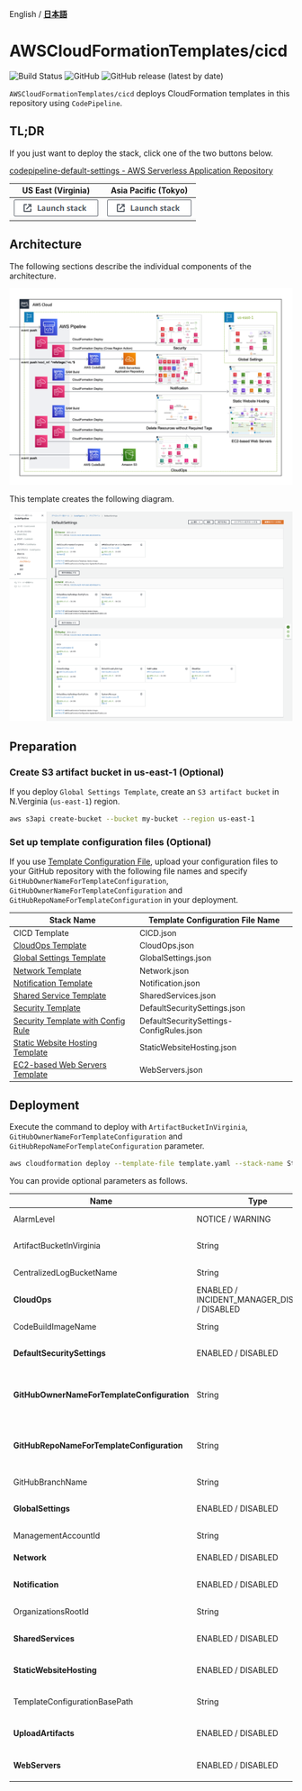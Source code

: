 English / [**日本語**](README_JP.md)

# AWSCloudFormationTemplates/cicd
![Build Status](https://codebuild.ap-northeast-1.amazonaws.com/badges?uuid=eyJlbmNyeXB0ZWREYXRhIjoiZ3Z5MUkzdXRFcEtqM25ST0lZdW93ZVBKTnRXTk1WRGFUNkk2MzFpVERGNHp1dHU2RDNReU5IUlAvTitlRGgxNE03N3Y4ejZFaTNDVmpXdDZDK1pjRUFBPSIsIml2UGFyYW1ldGVyU3BlYyI6IllkWXQ5VVNaWE9QSnZkN3EiLCJtYXRlcmlhbFNldFNlcmlhbCI6MX0%3D&branch=main)
![GitHub](https://img.shields.io/github/license/eijikominami/aws-cloudformation-templates)
![GitHub release (latest by date)](https://img.shields.io/github/v/release/eijikominami/aws-cloudformation-templates)

``AWSCloudFormationTemplates/cicd`` deploys CloudFormation templates in this repository using `CodePipeline`.

## TL;DR

If you just want to deploy the stack, click one of the two buttons below.

[codepipeline-default-settings - AWS Serverless Application Repository](https://serverlessrepo.aws.amazon.com/applications/arn:aws:serverlessrepo:us-east-1:172664222583:applications~codepipeline-default-settings)

| US East (Virginia) | Asia Pacific (Tokyo) |
| --- | --- |
| [![cloudformation-launch-stack](../images/cloudformation-launch-stack.png)](https://console.aws.amazon.com/cloudformation/home?region=us-east-1#/stacks/create/review?stackName=CICD&templateURL=https://eijikominami.s3-ap-northeast-1.amazonaws.com/aws-cloudformation-templates/cicd/template.yaml) | [![cloudformation-launch-stack](../images/cloudformation-launch-stack.png)](https://console.aws.amazon.com/cloudformation/home?region=ap-northeast-1#/stacks/create/review?stackName=CICD&templateURL=https://eijikominami.s3-ap-northeast-1.amazonaws.com/aws-cloudformation-templates/cicd/template.yaml) |

## Architecture

The following sections describe the individual components of the architecture.

![](../images/architecture.png)

This template creates the following diagram.

![](../images/cicd_codepipeline.png)

## Preparation

### Create S3 artifact bucket in us-east-1 (Optional)

If you deploy ``Global Settings Template``, create an ``S3 artifact bucket`` in N.Verginia (`us-east-1`) region.
 
```bash
aws s3api create-bucket --bucket my-bucket --region us-east-1
```
### Set up template configuration files (Optional)

If you use [Template Configuration File](https://docs.aws.amazon.com/AWSCloudFormation/latest/UserGuide/continuous-delivery-codepipeline-cfn-artifacts.html#w2ab1c13c17c13), upload your configuration files to your GitHub repository with the following file names and specify `GitHubOwnerNameForTemplateConfiguration`, `GitHubOwnerNameForTemplateConfiguration` and `GitHubRepoNameForTemplateConfiguration` in your deployment.

| Stack Name | Template Configuration File Name | 
| --- | --- |
| CICD Template | CICD.json |
| [CloudOps Template](../cloudops/README_JP.md) | CloudOps.json |
| [Global Settings Template](../global/README.md) | GlobalSettings.json |
| [Network Template](../network/README.md) | Network.json |
| [Notification Template](../notification/README.md) | Notification.json |
| [Shared Service Template](../shared/README_JP.md) | SharedServices.json |
| [Security Template](../security/README.md) | DefaultSecuritySettings.json |
| [Security Template with Config Rule](../security-config-rules/README.md) | DefaultSecuritySettings-ConfigRules.json |
| [Static Website Hosting Template](../static-website-hosting/README.md) | StaticWebsiteHosting.json |
| [EC2-based Web Servers Template](../web-servers/README.md) | WebServers.json |

## Deployment

Execute the command to deploy with `ArtifactBucketInVirginia`, `GitHubOwnerNameForTemplateConfiguration` and `GitHubRepoNameForTemplateConfiguration` parameter.

```bash
aws cloudformation deploy --template-file template.yaml --stack-name StaticWebsiteHosting --parameter-overrides ArtifactBucketInVirginia=xxxxx GitHubOwnerNameForTemplateConfiguration=xxxxx GitHubRepoNameForTemplateConfiguration=xxxxx
```

You can provide optional parameters as follows.

| Name | Type | Default | Required | Details | 
| --- | --- | --- | --- | --- |
| AlarmLevel | NOTICE / WARNING | NOTICE | ○ | The alarm level of CloudWatch alarms |
| ArtifactBucketInVirginia | String | | | The S3 artifact bucket name in N.Verginia region |
| CentralizedLogBucketName | String | | | The centralize S3 bucket name for logging |
| **CloudOps** | ENABLED / INCIDENT_MANAGER_DISABLED / DISABLED | DISABLED | ○ | If it is ENABLED, `GlobalSettings` stack is deployed |
| CodeBuildImageName | String | aws/codebuild/amazonlinux2-x86_64-standard:3.0 | ○ | The Docker image name for CodeBuild |
| **DefaultSecuritySettings** | ENABLED / DISABLED | DISABLED | ○ | If it is ENABLED, `DefaultSecuritySettings` stack is deployed |
| **GitHubOwnerNameForTemplateConfiguration** | String | | | The **GitHub owner name** for CloudFormation Template Configuration files |
| **GitHubRepoNameForTemplateConfiguration** | String | | | The **GitHub repository name** for CloudFormation Template Configuration files |
| GitHubBranchName | String | master | ○ | The Branch name of GitHub |
| **GlobalSettings** | ENABLED / DISABLED | DISABLED | ○ | If it is ENABLED, `GlobalSettings` stack is deployed |
| ManagementAccountId | String | | | The management account ID |
| **Network** | ENABLED / DISABLED | DISABLED | ○ | If it is ENABLED, `Network` stack is deployed |
| **Notification** | ENABLED / DISABLED | DISABLED | ○ | If it is ENABLED, `Notification` stack is deployed |
| OrganizationsRootId | String | | | The root id of AWS Organizations |
| **SharedServices** | ENABLED / DISABLED | DISABLED | ○ | If it is ENABLED, `SharedServices` stack is deployed |
| **StaticWebsiteHosting** | ENABLED / DISABLED | DISABLED | ○ | If it is ENABLED, `StaticWebsiteHosting` stack is deployed |
| TemplateConfigurationBasePath | String | | | The base path of template configration files |
| **UploadArtifacts** | ENABLED / DISABLED | DISABLED | ○ | If it is ENABLED, `UploadArtifacts` stack is deployed |
| **WebServers** | ENABLED / DISABLED | DISABLED | ○ | If it is ENABLED, `WebServers` stack is deployed |